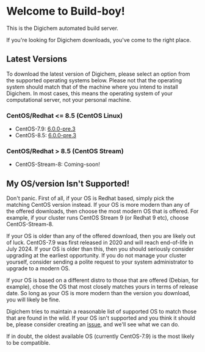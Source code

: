 # Welcome to Build-boy!

This is the Digichem automated build server.

If you're looking for Digichem downloads, you've come to the right place.

## Latest Versions

To download the latest version of Digichem, please select an option from the supported operating systems below.
Please not that the operating system should match that of the machine where you intend to install Digichem.
In most cases, this means the operating system of your computational server, not your personal machine.

### CentOS/Redhat <= 8.5 (CentOS Linux)
- CentOS-7.9: [6.0.0-pre.3](https://github.com/Digichem-Project/build-boy/releases/download/6.0.0-pre.3-CentOS-7.9/digichem.6.0.0-pre.3.CentOS-7.9.tar.gz)
- CentOS-8.5: [6.0.0-pre.3](https://github.com/Digichem-Project/build-boy/releases/download/6.0.0-pre.3-CentOS-8.5/digichem.6.0.0-pre.3.CentOS-8.5.tar.gz)

### CentOS/Redhat > 8.5 (CentOS Stream)
- CentOS-Stream-8: Coming-soon!


## My OS/version Isn't Supported!

Don't panic. First of all, if your OS is Redhat based, simply pick the matching CentOS version instead.
If your OS is more modern than any of the offered downloads, then choose the most modern OS that is offered.
For example, if your cluster runs CentOS Stream 9 (or Redhat 9 etc), choose CentOS-Stream-8.

If your OS is older than any of the offered download, then you are likely out of luck. CentOS-7.9 was first
released in 2020 and will reach end-of-life in July 2024. If your OS is older than this, then you should
seriously consider upgrading at the earliest opportunity. If you do not manage your cluster yourself,
consider sending a polite request to your system administrator to upgrade to a modern OS.

If your OS is based on a different distro to those that are offered (Debian, for example), chose the OS
that most closely matches yours in terms of release date. So long as your OS is more modern than the 
version you download, you will likely be fine.

Digichem tries to maintain a reasonable list of supported OS to match those that are found in the wild.
If your OS isn't supported and you think it should be, please consider creating an
[issue](https://github.com/Digichem-Project/build-boy/issues), and we'll see what we can do.

If in doubt, the oldest available OS (currently CentOS-7.9) is the most likely to be compatible.
